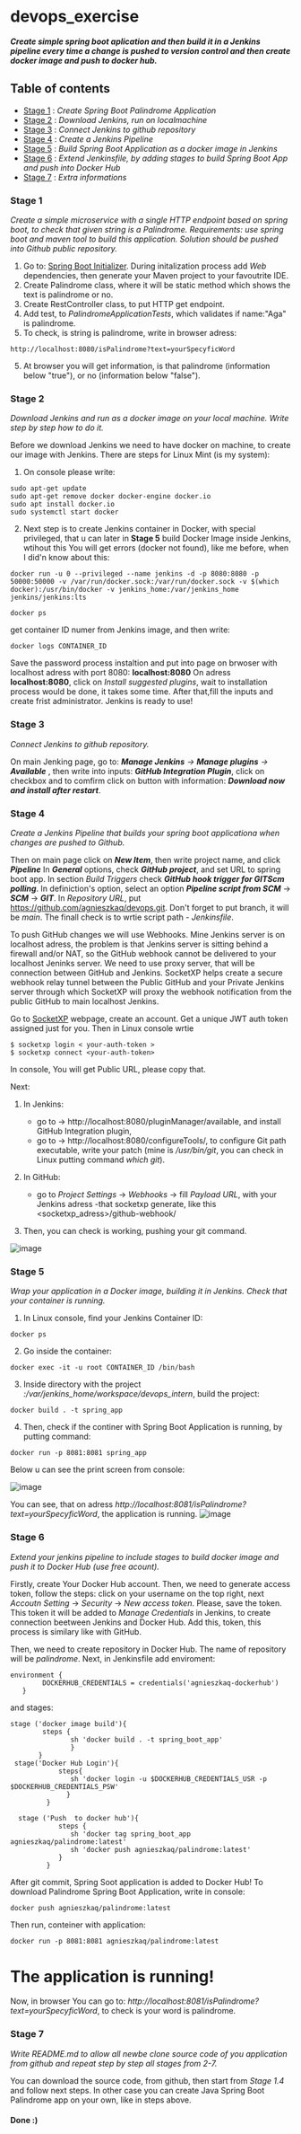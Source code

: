 # devops_exercise

***Create simple spring boot aplication and then build it in a Jenkins
pipeline every time a change is pushed to version control and then create
docker image and push to docker hub.***

## Table of contents
* [Stage 1](#stage-1) : *Create Spring Boot Palindrome Application*
* [Stage 2](#stage-2) : *Download Jenkins, run on localmachine*
* [Stage 3](#stage-3) : *Connect Jenkins to github repository*
* [Stage 4](#stage-4) : *Create a Jenkins Pipeline*
* [Stage 5](#stage-5) : *Build Spring Boot Application as a docker image in Jenkins*
* [Stage 6](#stage-6) : *Extend Jenkinsfile, by adding stages to build Spring Boot App and push into Docker Hub*
* [Stage 7](#stage-7) : *Extra informations*

### Stage 1
*Create a simple microservice with a single HTTP endpoint based on spring
boot, to check that given string is a Palindrome.
Requirements: use spring boot and maven tool to build this application.
Solution should be pushed into Github public repository.*

1. Go to: [Spring Boot Initializer](https://start.spring.io/). During initalization process add *Web* dependencies, then generate your Maven project to your favoutrite IDE.
2. Create Palindrome class, where it will be static method which shows the text is palindrome or no.
3. Create RestController class, to put HTTP get endpoint.
4. Add test, to *PalindromeApplicationTests*, which validates if name:"Aga" is palindrome.
5. To check, is string is palindrome, write in browser adress: 
  ```
  http://localhost:8080/isPalindrome?text=yourSpecyficWord
  
  ```
5. At browser you will get information, is that palindrome (information below "true"), or no (information below "false").

### Stage 2
*Download Jenkins and run as a docker image on your local machine. Write
step by step how to do it.*

Before we download Jenkins we need to have docker on machine, to create our image with Jenkins. 
There are steps for Linux Mint (is my system):
1. On console please write:
  ```
  sudo apt-get update
  sudo apt-get remove docker docker-engine docker.io
  sudo apt install docker.io
  sudo systemctl start docker
  ```
2. Next step is to create Jenkins container in Docker, with special privileged, that u can later in **Stage 5** build Docker Image inside Jenkins, wtihout this You will get errors (docker not found), like me before, when I did'n know about this:
  ```
  docker run -u 0 --privileged --name jenkins -d -p 8080:8080 -p 50000:50000 -v /var/run/docker.sock:/var/run/docker.sock -v $(which docker):/usr/bin/docker -v jenkins_home:/var/jenkins_home jenkins/jenkins:lts

  docker ps
  ```
  get container ID numer from Jenkins image, and then write:
  ```
  docker logs CONTAINER_ID
  ```
  Save the password process instaltion and put into page on brwoser with localhost adress with port 8080: **localhost:8080**
  On adress **localhost:8080**, click on *Install suggested plugins*, wait to installation process would be done, it takes some time.
  After that,fill the inputs and create frist administrator. 
  Jenkins is ready to use!

### Stage 3
*Connect Jenkins to github repository.*

On main Jenking page, go to: ***Manage Jenkins** -> **Manage plugins** -> **Available*** , then write into inputs: ***GitHub Integration Plugin***, click on checkbox and to comfirm click on button with information: ***Download now and install after restart***.

### Stage 4
*Create a Jenkins Pipeline that builds your spring boot applicationa when
changes are pushed to Github.*

Then on main page click on ***New Item***, then write project name, and click ***Pipeline***
In ***General*** options, check ***GitHub project***, and set URL to spring boot app.
In section *Build Triggers* check ***GitHub hook trigger for GITScm polling***.
In definiction's option, select an option ***Pipeline script from SCM*** -> ***SCM*** -> ***GIT***.
In *Repository URL*, put https://github.com/agnieszkaq/devops.git. Don't forget to put branch, it will be *main*.
The finall check is to wrtie script path - *Jenkinsfile*.

To push GitHub changes we will use Webhooks. Mine Jenkins server is on localhost adress, the problem is that Jenkins server is sitting behind a firewall and/or NAT, so the GitHub webhook cannot be delivered to your localhost Jeninks server. 
We need to use proxy server, that will be connection between GitHub and Jenkins. SocketXP helps create a secure webhook relay tunnel between the Public GitHub and your Private Jenkins server through which SocketXP will proxy the webhook notification from the public GitHub to main localhost Jenkins.

Go to [SocketXP](https://www.socketxp.com/) webpage, create an account. Get a unique JWT auth token assigned just for you.
Then in Linux console wrtie 
``` 
$ socketxp login < your-auth-token >
$ socketxp connect <your-auth-token>
```
In console, You will get Public URL, please copy that. 

Next:
1. In Jenkins:
    - go to -> http://localhost:8080/pluginManager/available, and install GitHub Integration plugin,
    - go to -> http://localhost:8080/configureTools/, to configure Git path executable, write your patch (mine is */usr/bin/git*, you can check in Linux putting command *which git*).
     
2. In GitHub:
    - go to *Project Settings* -> *Webhooks* -> fill *Payload URL*, with your Jenkins adress -that socketxp generate, like this <socketxp_adress>/github-webhook/

3. Then, you can check is working, pushing your git command.

![image](https://user-images.githubusercontent.com/59511312/118279307-47268680-b4cb-11eb-8658-40a025326ac9.png)


### Stage 5
*Wrap your application in a Docker image, building it in Jenkins. Check
that your container is running.*

1. In Linux console, find your Jenkins Container ID:
```
docker ps
```
2. Go inside the container:
```
docker exec -it -u root CONTAINER_ID /bin/bash
```
3. Inside directory with the project *:/var/jenkins_home/workspace/devops_intern*, build the project:
```
docker build . -t spring_app
```
4. Then, check if the continer with Spring Boot Application is running, by putting command:
```
docker run -p 8081:8081 spring_app

```
Below u can see the print screen from console:

![image](https://user-images.githubusercontent.com/59511312/118398687-08730680-b65a-11eb-9a6f-a2648f963b8e.png)

You can see, that on adress *http://localhost:8081/isPalindrome?text=yourSpecyficWord*, the application is running.
![image](https://user-images.githubusercontent.com/59511312/118399556-0743d880-b65e-11eb-9659-3f0ff53bd174.png)

### Stage 6
*Extend your jenkins pipeline to include stages to build docker image and
push it to Docker Hub (use free acount).*

Firstly, create Your Docker Hub account. Then, we need to generate access token, follow the steps:
click on your username on the top right, next *Accoutn Setting* ->  *Security* -> *New access token*. Please, save the token. This token it will be added to *Manage Credentials* in Jenkins, to create connection beetween Jenkins and Docker Hub. Add this, token, this process is similary like with GitHub. 

Then, we need to create repository in Docker Hub. The name of repository will be *palindrome*.
Next, in Jenkinsfile add enviroment:
```
environment {
        DOCKERHUB_CREDENTIALS = credentials('agnieszkaq-dockerhub')
   }
```
and stages:
```
stage ('docker image build'){
        steps {
               sh 'docker build . -t spring_boot_app'
               }
       }    
 stage('Docker Hub Login'){
            steps{
               sh 'docker login -u $DOCKERHUB_CREDENTIALS_USR -p $DOCKERHUB_CREDENTIALS_PSW'
              }
         }
     
  stage ('Push  to docker hub'){
            steps {
               sh 'docker tag spring_boot_app agnieszkaq/palindrome:latest'
               sh 'docker push agnieszkaq/palindrome:latest'
            }
         }

```
After git commit, Spring Soot application is added to Docker Hub!
To download Palindrome Spring Boot Application, write in console:
```
docker push agnieszkaq/palindrome:latest
```
Then run, conteiner with application:
```
docker run -p 8081:8081 agnieszkaq/palindrome:latest
```
# The application is running!
Now, in browser You can go to: *http://localhost:8081/isPalindrome?text=yourSpecyficWord*, to check is your word is palindrome.

### Stage 7
*Write README.md to allow all newbe clone source code of you application
from github and repeat step by step all stages from 2-7.*

You can download the source code, from github, then start from *Stage 1.4* and follow next steps.
In other case you can create Java Spring Boot Palindrome app on your own, like in steps above.

#### Done :) 
